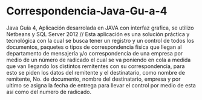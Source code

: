 # Correspondencia-Java-Gu-a-4
Java Guía 4, Aplicación desarrolada en JAVA con interfaz grafica, se utilizo Netbeans y SQL Server 2012
// Esta aplicación es una solución práctica  y tecnológica con la cual se busca tener un registro y un control de todos los documentos, paquetes o tipos de correspondencia fisica que llegan al departamento de mensajería y/o correspondencia de una empresa por medio de un número de radicado el cual se va poniendo en cola a medida que van llegando los distintos remitentes con su correspondencia, para esto se piden los datos del remitente y el destinatario, como nombre de remitente, No. de documento, nombre del destinatario, empresa y por ultimo se asigna la fecha de entrega para llevar el control por medio de esta así como del numero de radicado.
